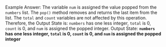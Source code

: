 Example Answer:
The variable `num` is assigned the value popped from the `numbers` list. The `pop()` method removes and returns the last item from the list. The `total` and `count` variables are not affected by this operation. Therefore, the Output State is: `numbers` has one less integer, `total` is 0, `count` is 0, and `num` is assigned the popped integer.
Output State: **`numbers` has one less integer, `total` is 0, `count` is 0, and `num` is assigned the popped integer**